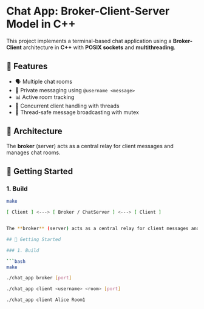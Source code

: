# Chat App: Broker-Client-Server Model in C++

This project implements a terminal-based chat application using a **Broker-Client** architecture in **C++** with **POSIX sockets** and **multithreading**.

## 🔧 Features

- 🗣️ Multiple chat rooms
- 👤 Private messaging using `@username <message>`
- 📊 Active room tracking
- 🔀 Concurrent client handling with threads
- 🧵 Thread-safe message broadcasting with mutex

## 🧱 Architecture


The **broker** (server) acts as a central relay for client messages and manages chat rooms.

## 🚀 Getting Started

### 1. Build

```bash
make

[ Client ] <---> [ Broker / ChatServer ] <---> [ Client ]


The **broker** (server) acts as a central relay for client messages and manages chat rooms.

## 🚀 Getting Started

### 1. Build

```bash
make

./chat_app broker [port]

./chat_app client <username> <room> [port]

./chat_app client Alice Room1
